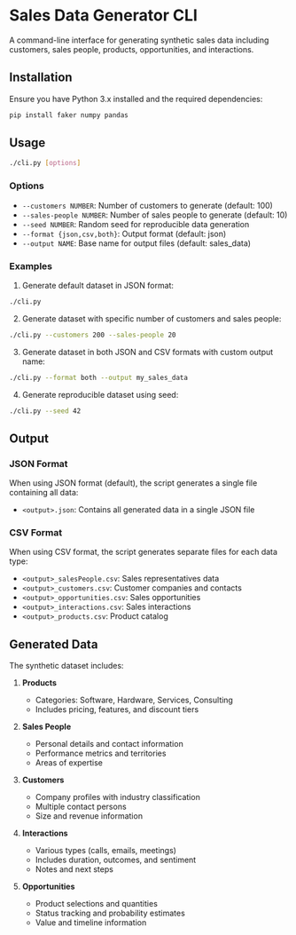 # Sales Data Generator CLI

A command-line interface for generating synthetic sales data including customers, sales people, products, opportunities, and interactions.

## Installation

Ensure you have Python 3.x installed and the required dependencies:
```bash
pip install faker numpy pandas
```

## Usage

```bash
./cli.py [options]
```

### Options

- `--customers NUMBER`: Number of customers to generate (default: 100)
- `--sales-people NUMBER`: Number of sales people to generate (default: 10)
- `--seed NUMBER`: Random seed for reproducible data generation
- `--format {json,csv,both}`: Output format (default: json)
- `--output NAME`: Base name for output files (default: sales_data)

### Examples

1. Generate default dataset in JSON format:
```bash
./cli.py
```

2. Generate dataset with specific number of customers and sales people:
```bash
./cli.py --customers 200 --sales-people 20
```

3. Generate dataset in both JSON and CSV formats with custom output name:
```bash
./cli.py --format both --output my_sales_data
```

4. Generate reproducible dataset using seed:
```bash
./cli.py --seed 42
```

## Output

### JSON Format
When using JSON format (default), the script generates a single file containing all data:
- `<output>.json`: Contains all generated data in a single JSON file

### CSV Format
When using CSV format, the script generates separate files for each data type:
- `<output>_salesPeople.csv`: Sales representatives data
- `<output>_customers.csv`: Customer companies and contacts
- `<output>_opportunities.csv`: Sales opportunities
- `<output>_interactions.csv`: Sales interactions
- `<output>_products.csv`: Product catalog

## Generated Data

The synthetic dataset includes:

1. **Products**
   - Categories: Software, Hardware, Services, Consulting
   - Includes pricing, features, and discount tiers

2. **Sales People**
   - Personal details and contact information
   - Performance metrics and territories
   - Areas of expertise

3. **Customers**
   - Company profiles with industry classification
   - Multiple contact persons
   - Size and revenue information

4. **Interactions**
   - Various types (calls, emails, meetings)
   - Includes duration, outcomes, and sentiment
   - Notes and next steps

5. **Opportunities**
   - Product selections and quantities
   - Status tracking and probability estimates
   - Value and timeline information
